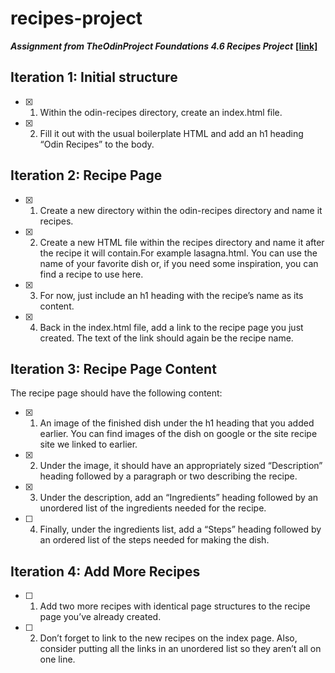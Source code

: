 # recipes-project

***Assignment from TheOdinProject Foundations 4.6 Recipes Project*** 
 <a href="about.html">**[link]**<a>

## **Iteration 1: Initial structure**
- [x] 1. Within the odin-recipes directory, create an index.html file.
- [x] 2. Fill it out with the usual boilerplate HTML and add an h1 heading “Odin Recipes” to the body.
## **Iteration 2: Recipe Page**
- [x] 1. Create a new directory within the odin-recipes directory and name it recipes.
- [x] 2. Create a new HTML file within the recipes directory and name it after the recipe it will contain.For example lasagna.html. You can use the name of your favorite dish or, if you need some inspiration, you can find a recipe to use here.
- [x] 3. For now, just include an h1 heading with the recipe’s name as its content.
- [x] 4. Back in the index.html file, add a link to the recipe page you just created. The text of the link should again be the recipe name.
## **Iteration 3: Recipe Page Content**
The recipe page should have the following content:

- [x] 1. An image of the finished dish under the h1 heading that you added earlier. You can find images of the dish on google or the site recipe site we linked to earlier.
- [x] 2. Under the image, it should have an appropriately sized “Description” heading followed by a paragraph or two describing the recipe.
- [x] 3. Under the description, add an “Ingredients” heading followed by an unordered list of the ingredients needed for the recipe.
- [ ] 4. Finally, under the ingredients list, add a “Steps” heading followed by an ordered list of the steps needed for making the dish.
## **Iteration 4: Add More Recipes**
- [ ] 1. Add two more recipes with identical page structures to the recipe page you’ve already created.
- [ ] 2. Don’t forget to link to the new recipes on the index page. Also, consider putting all the links in an unordered list so they aren’t all on one line.
